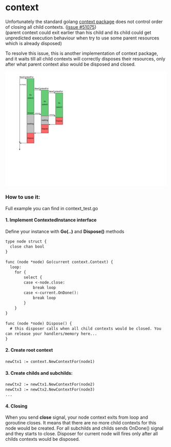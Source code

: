 # context
Unfortunately the standard golang [context package](https://github.com/golang/go/tree/master/src/context) does not control order of closing all child contexts. ([issue #51075](https://github.com/golang/go/issues/51075))<br>
(parent context could exit earlier than his child and its child could get unpredicted execution behaviour when try to use some parent resources which is already disposed)

To resolve this issue, this is another implementation of context package, and it waits till all child contexts will correctly disposes their resources, only after what parent context also would be disposed and closed.

![alt tag](https://raw.githubusercontent.com/mcfly722/goPackages/main/context/schema.svg)

### How to use it:

Full example you can find in </b>context_test.go</b>

#### 1. Implement ContextedInstance interface
Define your instance with <b>Go(..)</b> and <b>Dispose()</b> methods
```
type node struct {
  close chan bool
}

func (node *node) Go(current context.Context) {
  loop:
  	for {
  		select {
  		case <-node.close:
  			break loop
  		case <-current.OnDone():
  			break loop
  		}
  	}
}

func (node *node) Dispose() {
  # this disposer calls when all child contexts would be closed. You can release your handlers/memory here...
}
```


#### 2. Create root context
```
newCtx1 := context.NewContextFor(node1)

```
#### 3. Create childs and subchilds:
```
newCtx2 := newCtx1.NewContextFor(node2)
newCtx3 := newCtx2.NewContextFor(node3)
...
```
#### 4. Closing
When you send <b>close</b> signal, your node context exits from loop and goroutine closes. It means that there are no more child contexts for this node would be created. For all subchilds and childs sends OnDone() signal and they starts to close. Disposer for current node will fires only after all childs contexts would be disposed.
